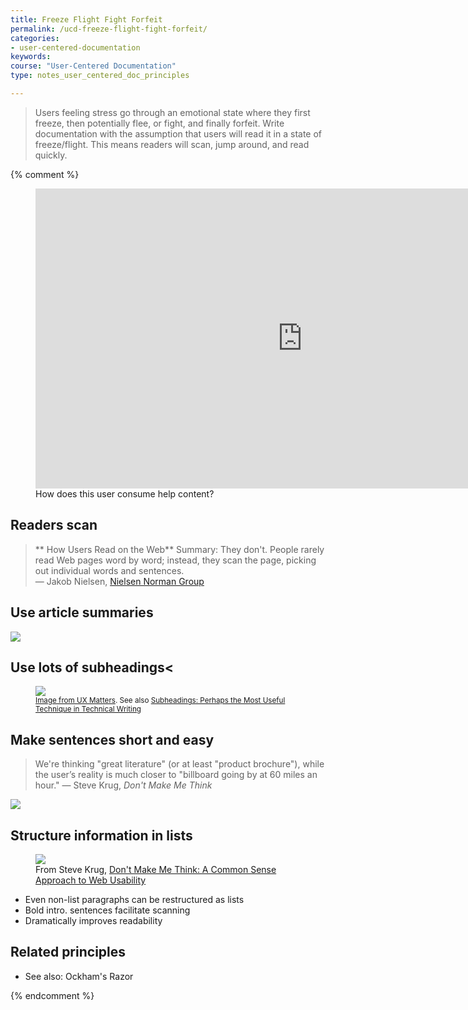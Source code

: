 ```yaml
---
title: Freeze Flight Fight Forfeit
permalink: /ucd-freeze-flight-fight-forfeit/
categories:
- user-centered-documentation
keywords:
course: "User-Centered Documentation"
type: notes_user_centered_doc_principles

---
```


> Users feeling stress go through an emotional state where they first freeze, then potentially flee, or fight, and finally forfeit. Write documentation with the assumption that users will read it in a state of freeze/flight. This means readers will scan, jump around, and read quickly.

{% comment %}

<figure><iframe width="853" height="480" src="https://www.youtube.com/embed/kiW0vvnbI1k" frameborder="0" allowfullscreen></iframe><figcaption>How does this user consume help content?</figcaption></figure>

## Readers scan

> ** How Users Read on the Web**
> Summary: They don't. People rarely read Web pages word by word; instead, they scan the page, picking out individual words and sentences. <br />&mdash; Jakob Nielsen, <a href="http://www.nngroup.com/articles/how-users-read-on-the-web/">Nielsen Norman Group</a>

## Use article summaries

<a href="https://www.nngroup.com/articles/progressive-disclosure/"><img src="/user_centered_doc/media/rasters/nielsen_pd.png"/></a>

## Use lots of subheadings<

<figure><a href="http://uxmovement.com/content/how-to-use-page-headings-to-increase-findability/"><img src="/user_centered_doc/media/rasters/store2.png"/></a><figcaption><small><a href="http://uxmovement.com/content/how-to-use-page-headings-to-increase-findability/">Image from UX Matters</a>. See also <a href="https://idratherbewriting.com/2013/08/23/subheadings-perhaps-the-most-useful-technique-in-technical-writing/">Subheadings: Perhaps the Most Useful Technique in Technical Writing</a></small></figcaption></figure>

## Make sentences short and easy

> We're thinking "great literature" (or at least "product brochure"), while the user’s reality is much closer to "billboard going by at 60 miles an hour." &mdash; Steve Krug, <i>Don't Make Me Think</i>

<img src="/user_centered_doc/media/rasters/krug.png" />

## Structure information in lists

<figure><img src="/user_centered_doc/media/rasters/krug_lists.png"/></a><figcaption>From Steve Krug, <a href="https://www.amazon.com/Dont-Make-Me-Think-Usability/dp/0321344758">Don't Make Me Think: A Common Sense Approach to Web Usability</a></figcaption></figure>

* Even non-list paragraphs can be restructured as lists
* Bold intro. sentences facilitate scanning
* Dramatically improves readability

## Related principles

* See also: Ockham's Razor

{% endcomment %}

